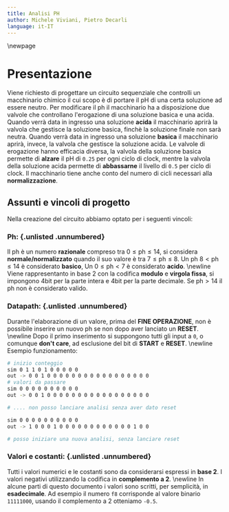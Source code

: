```yaml
---
title: Analisi PH
author: Michele Viviani, Pietro Decarli
language: it-IT
---
```


\newpage

# Presentazione
Viene richiesto di progettare un circuito sequenziale che controlli un macchinario chimico il cui scopo è di portare il pH di una certa soluzione ad essere neutro. Per modificare il ph il macchinario ha a disposizione
due valvole che controllano l'erogazione di una soluzione basica e una acida. Quando verrà data in ingresso una soluzione **acida** il macchinario aprirà la valvola che gestisce la soluzione basica, finchè la soluzione finale non sarà neutra. Quando verrà data in ingresso una soluzione **basica** il macchinario aprirà, invece, la valvola che gestisce la soluzione acida. Le valvole di erogazione hanno efficacia diversa, la valvola della soluzione basica permette di **alzare** il pH di `0.25` per ogni ciclo di clock, mentre la valvola della soluzione acida permette di **abbassarne** il livello di `0.5` per ciclo di clock.
Il macchinario tiene anche conto del numero di cicli necessari alla **normalizzazione**.

## Assunti e vincoli di progetto
Nella creazione del circuito abbiamo optato per i seguenti vincoli:

### Ph: {.unlisted .unnumbered}
Il ph è un numero **razionale** compreso tra $0 \leq\text{ph}\leq 14$, si considera **normale/normalizzato** quando il suo valore è  tra $7 \leq \text{ph} \leq 8$. Un ph $8 < \text{ph} \leq 14$ è considerato **basico**, Un $0 \leq \text{ph} < 7$ è considerato **acido**. \newline
Viene rappresentanto in base 2 con la codifica **modulo** e **virgola fissa**, si impongono 4bit per la parte intera e 4bit per la parte decimale.
Se $\text{ph} > 14$ il ph non è considerato valido.

### Datapath: {.unlisted .unnumbered}
Durante l'elaborazione di un valore, prima del **FINE OPERAZIONE**, non è possibile inserire un nuovo ph se non dopo aver lanciato un **RESET**. \newline
Dopo il primo inserimento si suppongono tutti gli input a `0`, o comunque **don't care**, ad esclusione del bit di **START** e **RESET**. \newline
Esempio funzionamento:
```bash
# inizio conteggio
sim 0 1 1 0 1 0 0 0 0 0
out -> 0 0 1 0 0 0 0 0 0 0 0 0 0 0 0 0 0 0 0 0
# valori da passare
sim 0 0 0 0 0 0 0 0 0 0
out -> 0 0 1 0 0 0 0 0 0 0 0 0 0 0 0 0 0 0 0 0

# .... non posso lanciare analisi senza aver dato reset

sim 0 0 0 0 0 0 0 0 0 0
out -> 1 0 0 0 1 0 0 0 0 0 0 0 0 0 0 0 0 1 0 0

# posso iniziare una nuova analisi, senza lanciare reset

```

### Valori e costanti: {.unlisted .unnumbered}
Tutti i valori numerici e le costanti sono da considerarsi espressi in **base 2**. I valori negativi utilizzando la codifica in **complemento a 2**. \newline
In alcune parti di questo documento i valori sono scritti, per semplicità, in **esadecimale**. Ad esempio il numero `f8` corrisponde al valore binario `11111000`, usando il complemento a 2 otteniamo `-0.5`.

